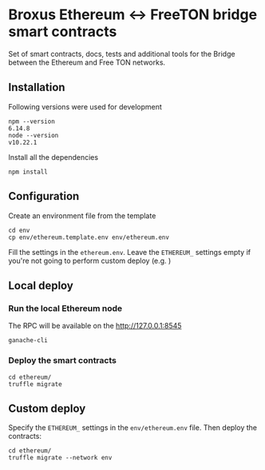 # Broxus Ethereum <-> FreeTON bridge smart contracts

Set of smart contracts, docs, tests and additional tools for the Bridge between the Ethereum and Free TON networks.

## Installation

Following versions were used for development

```
npm --version
6.14.8
node --version
v10.22.1
```

Install all the dependencies

```
npm install
```

## Configuration

Create an environment file from the template

```
cd env
cp env/ethereum.template.env env/ethereum.env
```

Fill the settings in the `ethereum.env`. Leave the `ETHEREUM_` settings empty if you're not going to perform custom deploy (e.g. )

## Local deploy

### Run the local Ethereum node

The RPC will be available on the http://127.0.0.1:8545

```
ganache-cli
```

### Deploy the smart contracts

```
cd ethereum/
truffle migrate
```

## Custom deploy

Specify the `ETHEREUM_` settings in the `env/ethereum.env` file. Then deploy the contracts:

```
cd ethereum/
truffle migrate --network env
```
